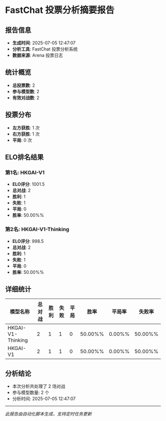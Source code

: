 # FastChat 投票分析摘要报告

## 报告信息
- **生成时间**: 2025-07-05 12:47:07
- **分析工具**: FastChat 投票分析系统
- **数据来源**: Arena 投票日志

## 统计概览
- **总投票数**: 2
- **参与模型数**: 2
- **有效对战数**: 2

## 投票分布
- **左方获胜**: 1 次
- **右方获胜**: 1 次
- **平局**: 0 次

## ELO排名结果
### 第1名: HKGAI-V1
- **ELO评分**: 1001.5
- **总对战**: 2
- **胜利**: 1
- **失败**: 1
- **平局**: 0
- **胜率**: 50.00%%

### 第2名: HKGAI-V1-Thinking
- **ELO评分**: 998.5
- **总对战**: 2
- **胜利**: 1
- **失败**: 1
- **平局**: 0
- **胜率**: 50.00%%

## 详细统计

| 模型名称 | 总对战 | 胜利 | 失败 | 平局 | 胜率 | 平局率 | 失败率 |
|---------|--------|------|------|------|------|--------|--------|
| HKGAI-V1-Thinking | 2 | 1 | 1 | 0 | 50.00%% | 0.00%% | 50.00%% |
| HKGAI-V1 | 2 | 1 | 1 | 0 | 50.00%% | 0.00%% | 50.00%% |

## 分析结论
- 本次分析共处理了 2 场对战
- 参与模型数量: 2 个
- 分析时间: 2025-07-05 12:47:07

---
*此报告由自动化脚本生成，支持定时任务更新*
